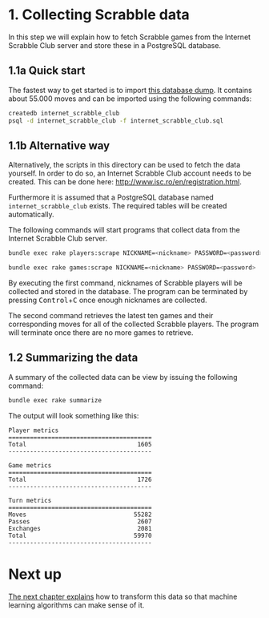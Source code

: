 # 1. Collecting Scrabble data

In this step we will explain how to fetch Scrabble games from the Internet
Scrabble Club server and store these in a PostgreSQL database.

## 1.1a Quick start

The fastest way to get started is to import
[this database dump](http://cl.ly/code/3Y1U3b1B263o/download/internet_scrabble_club.sql).
It contains about 55.000 moves and can be imported using the following commands:

```bash
createdb internet_scrabble_club
psql -d internet_scrabble_club -f internet_scrabble_club.sql
```

## 1.1b Alternative way

Alternatively, the scripts in this directory can be used to fetch the data
yourself. In order to do so, an Internet Scrabble Club account needs to be
created. This can be done here: http://www.isc.ro/en/registration.html.

Furthermore it is assumed that a PostgreSQL database named
`internet_scrabble_club` exists. The required tables will be created
automatically.

The following commands will start programs that collect data from the Internet
Scrabble Club server.

```bash
bundle exec rake players:scrape NICKNAME=<nickname> PASSWORD=<password>
```

```bash
bundle exec rake games:scrape NICKNAME=<nickname> PASSWORD=<password>
```

By executing the first command, nicknames of Scrabble players will be collected
and stored in the database. The program can be terminated by pressing
<kbd>Control</kbd>+<kbd>C</kbd> once enough nicknames are collected.

The second command retrieves the latest ten games and their corresponding moves
for all of the collected Scrabble players. The program will terminate once there
are no more games to retrieve.

## 1.2 Summarizing the data

A summary of the collected data can be view by issuing the following command:

```bash
bundle exec rake summarize
```

The output will look something like this:

```
Player metrics
========================================
Total                               1605
----------------------------------------

Game metrics
========================================
Total                               1726
----------------------------------------

Turn metrics
========================================
Moves                              55282
Passes                              2607
Exchanges                           2081
Total                              59970
----------------------------------------
```

# Next up
[The next chapter explains](../2-extracting-features) how to transform this data so that machine learning algorithms can make sense of it.
